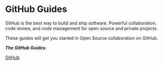 # GitHub Guides

GitHub is the best way to build and ship software.
Powerful collaboration, code review, and code management for open source and private projects.

These guides will get you started in Open Source collaboration on GitHub.

__*The GitHub Guides*__.

[GitHub](http://github.com)
